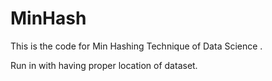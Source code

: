 # MinHash

This is the code for Min Hashing Technique of Data Science .

Run in with having proper location of dataset.
